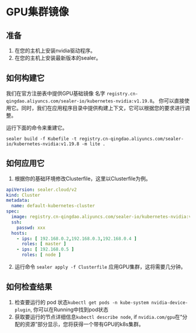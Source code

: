 # GPU集群镜像

## 准备

1. 在您的主机上安装nvidia驱动程序。
2. 在您的主机上安装最新版本的sealer。

## 如何构建它

我们在官方注册表中提供GPU基础镜像
名字 `registry.cn-qingdao.aliyuncs.com/sealer-io/kubernetes-nvidia:v1.19.8`。
你可以直接使用它。同时，我们在应用程序目录中提供构建上下文，它可以根据您的要求进行调整。

运行下面的命令来重建它。

`sealer build -f Kubefile -t registry.cn-qingdao.aliyuncs.com/sealer-io/kubernetes-nvidia:v1.19.8 -m lite .`

## 如何应用它

1. 根据你的基础环境修改Clusterfile，这里以Clusterfile为例。

```yaml
apiVersion: sealer.cloud/v2
kind: Cluster
metadata:
  name: default-kubernetes-cluster
spec:
  image: registry.cn-qingdao.aliyuncs.com/sealer-io/kubernetes-nvidia:v1.19.8
  ssh:
    passwd: xxx
  hosts:
    - ips: [ 192.168.0.2,192.168.0.3,192.168.0.4 ]
      roles: [ master ]
    - ips: [ 192.168.0.5 ]
      roles: [ node ]
```

2. 运行命令 `sealer apply -f Clusterfile` 应用GPU集群，这将需要几分钟。

## 如何检查结果

1. 检查要运行的 pod 状态`kubectl get pods -n kube-system nvidia-device-plugin`, 你可以在Running中找到pod状态
2. 获取要运行的节点详细信息`kubectl describe node`, if `nvidia.com/gpu`在“分配的资源”部分显示，您将获得一个带有GPU的k8s集群。
